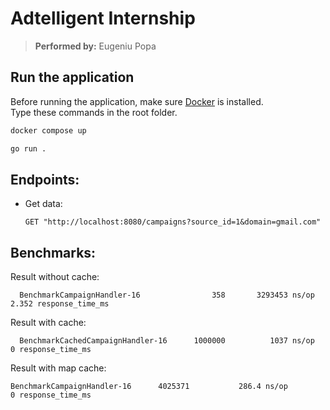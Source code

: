 # Adtelligent Internship

> **Performed by:** Eugeniu Popa

## Run the application

Before running the application, make sure [Docker](https://www.docker.com/) is installed.  
Type these commands in the root folder.

```bash
docker compose up
```

```bash
go run .  
```

## Endpoints:

- Get data:

  ```
  GET "http://localhost:8080/campaigns?source_id=1&domain=gmail.com"
  ```

## Benchmarks:
Result without cache:
```
  BenchmarkCampaignHandler-16          	     358	   3293453 ns/op	         2.352 response_time_ms
```

Result with cache:
```
  BenchmarkCachedCampaignHandler-16    	 1000000	      1037 ns/op	         0 response_time_ms
```

Result with map cache:
```
BenchmarkCampaignHandler-16    	 4025371	       286.4 ns/op	         0 response_time_ms
```

